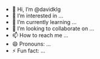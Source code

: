 - 👋 Hi, I’m @davidklg
- 👀 I’m interested in ...
- 🌱 I’m currently learning ...
- 💞️ I’m looking to collaborate on ...
- 📫 How to reach me ...
- 😄 Pronouns: ...
- ⚡ Fun fact: ...

<!---
davidklg/davidklg is a ✨ special ✨ repository because its `README.md` (this file) appears on your GitHub profile.
You can click the Preview link to take a look at your changes.
--->
